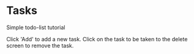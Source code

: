 # Tasks
Simple todo-list tutorial

Click 'Add' to add a new task. Click on the task to be taken to the delete screen to remove the task.
